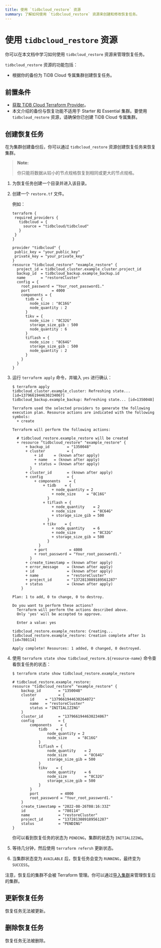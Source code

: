 ```yaml
---
title: 使用 `tidbcloud_restore` 资源
summary: 了解如何使用 `tidbcloud_restore` 资源来创建和修改恢复任务。
---
```


# 使用 `tidbcloud_restore` 资源

你可以在本文档中学习如何使用 `tidbcloud_restore` 资源来管理恢复任务。

`tidbcloud_restore` 资源的功能包括：

- 根据你的备份为 TiDB Cloud 专属集群创建恢复任务。

## 前置条件

- [获取 TiDB Cloud Terraform Provider](/tidb-cloud/terraform-get-tidbcloud-provider.md)。
- 本文介绍的备份与恢复功能不适用于 Starter 和 Essential 集群。要使用 `tidbcloud_restore` 资源，请确保你已创建 TiDB Cloud 专属集群。

## 创建恢复任务

在为集群创建备份后，你可以通过 `tidbcloud_restore` 资源创建恢复任务来恢复集群。

> **Note:**
>
> 你只能将数据从较小的节点规格恢复到相同或更大的节点规格。

1. 为恢复任务创建一个目录并进入该目录。

2. 创建一个 `restore.tf` 文件。

    例如：

    ```
    terraform {
     required_providers {
       tidbcloud = {
         source = "tidbcloud/tidbcloud"
       }
     }
   }

   provider "tidbcloud" {
     public_key = "your_public_key"
     private_key = "your_private_key"
   }
    resource "tidbcloud_restore" "example_restore" {
      project_id = tidbcloud_cluster.example_cluster.project_id
      backup_id  = tidbcloud_backup.example_backup.id
      name       = "restoreCluster"
      config = {
        root_password = "Your_root_password1."
        port          = 4000
        components = {
          tidb = {
            node_size : "8C16G"
            node_quantity : 2
          }
          tikv = {
            node_size : "8C32G"
            storage_size_gib : 500
            node_quantity : 6
          }
          tiflash = {
            node_size : "8C64G"
            storage_size_gib : 500
            node_quantity : 2
          }
        }
      }
    }
    ```

3. 运行 `terraform apply` 命令，并输入 `yes` 进行确认：

    ```
    $ terraform apply
    tidbcloud_cluster.example_cluster: Refreshing state... [id=1379661944630234067]
    tidbcloud_backup.example_backup: Refreshing state... [id=1350048]

    Terraform used the selected providers to generate the following execution plan. Resource actions are indicated with the following symbols:
      + create

    Terraform will perform the following actions:

      # tidbcloud_restore.example_restore will be created
      + resource "tidbcloud_restore" "example_restore" {
          + backup_id        = "1350048"
          + cluster          = {
              + id     = (known after apply)
              + name   = (known after apply)
              + status = (known after apply)
            }
          + cluster_id       = (known after apply)
          + config           = {
              + components    = {
                  + tidb    = {
                      + node_quantity = 2
                      + node_size     = "8C16G"
                    }
                  + tiflash = {
                      + node_quantity    = 2
                      + node_size        = "8C64G"
                      + storage_size_gib = 500
                    }
                  + tikv    = {
                      + node_quantity    = 6
                      + node_size        = "8C32G"
                      + storage_size_gib = 500
                    }
                }
              + port          = 4000
              + root_password = "Your_root_password1."
            }
          + create_timestamp = (known after apply)
          + error_message    = (known after apply)
          + id               = (known after apply)
          + name             = "restoreCluster"
          + project_id       = "1372813089189561287"
          + status           = (known after apply)
        }

    Plan: 1 to add, 0 to change, 0 to destroy.

    Do you want to perform these actions?
      Terraform will perform the actions described above.
      Only 'yes' will be accepted to approve.

      Enter a value: yes

    tidbcloud_restore.example_restore: Creating...
    tidbcloud_restore.example_restore: Creation complete after 1s [id=780114]

    Apply complete! Resources: 1 added, 0 changed, 0 destroyed.
    ```

4. 使用 `terraform state show tidbcloud_restore.${resource-name}` 命令查看恢复任务的状态：

    ```
    $ terraform state show tidbcloud_restore.example_restore

    # tidbcloud_restore.example_restore:
    resource "tidbcloud_restore" "example_restore" {
        backup_id        = "1350048"
        cluster          = {
            id     = "1379661944630264072"
            name   = "restoreCluster"
            status = "INITIALIZING"
        }
        cluster_id       = "1379661944630234067"
        config           = {
            components    = {
                tidb    = {
                    node_quantity = 2
                    node_size     = "8C16G"
                }
                tiflash = {
                    node_quantity    = 2
                    node_size        = "8C64G"
                    storage_size_gib = 500
                }
                tikv    = {
                    node_quantity    = 6
                    node_size        = "8C32G"
                    storage_size_gib = 500
                }
            }
            port          = 4000
            root_password = "Your_root_password1."
        }
        create_timestamp = "2022-08-26T08:16:33Z"
        id               = "780114"
        name             = "restoreCluster"
        project_id       = "1372813089189561287"
        status           = "PENDING"
    }
    ```

    你可以看到恢复任务的状态为 `PENDING`，集群的状态为 `INITIALIZING`。

5. 等待几分钟，然后使用 `terraform refersh` 更新状态。

6. 当集群状态变为 `AVAILABLE` 后，恢复任务会变为 `RUNNING`，最终变为 `SUCCESS`。

注意，恢复后的集群不会被 Terraform 管理。你可以通过[导入集群](/tidb-cloud/terraform-use-cluster-resource.md#import-a-cluster)来管理恢复后的集群。

## 更新恢复任务

恢复任务无法被更新。

## 删除恢复任务

恢复任务无法被删除。